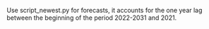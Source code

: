 Use script_newest.py for forecasts, it accounts for the one year lag between the beginning of the period 2022-2031 and 2021.
